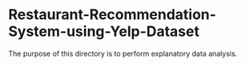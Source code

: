 # Restaurant-Recommendation-System-using-Yelp-Dataset
The purpose of this directory is to perform explanatory data analysis.
